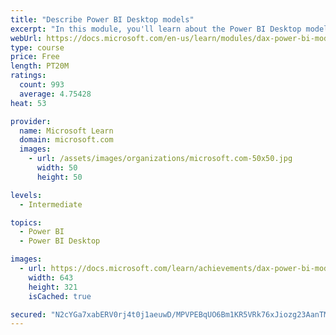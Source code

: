 ```yaml
---
title: "Describe Power BI Desktop models"
excerpt: "In this module, you'll learn about the Power BI Desktop model structure, star schema design basics, analytics queries, and report visual configuration. This module provides a strong foundation on which you can learn to optimize model designs and add model calculations."
webUrl: https://docs.microsoft.com/en-us/learn/modules/dax-power-bi-models/
type: course
price: Free
length: PT20M
ratings:
  count: 993
  average: 4.75428
heat: 53

provider:
  name: Microsoft Learn
  domain: microsoft.com
  images:
    - url: /assets/images/organizations/microsoft.com-50x50.jpg
      width: 50
      height: 50

levels:
  - Intermediate

topics:
  - Power BI
  - Power BI Desktop

images:
  - url: https://docs.microsoft.com/learn/achievements/dax-power-bi-models-social.png
    width: 643
    height: 321
    isCached: true

secured: "N2cYGa7xabERV0rj4t0j1aeuwD/MPVPEBqUO6Bm1KR5VRk76xJiozg23AanTMrYAePrqA/iyhmRSoWsB87aNlVd3uVXd60NXMOOvXREgJqzV8UFegSsdvYuiBAhOS3G6nfRvQcKbv8X2oBjPmQ2d70wj2n8S6Zw4zecvn1LWh+p9DX5NkYD8qkhnXnLOFbbqJJlNfkZaqZG5ZvVBdLcKScmd19bkTXOMIsHA7i0LsG1eG4BzNimt3twod1jR/e1cSzaVpKYyH6RGQZI+GQy+7JKD8bGnN5iE/7HIzCNn2aywqqaKbTJujzekXgasxuw141EhOd7bgvT+MClRrQ24jLP/HHYT38t5T3UgY8tf2jdbNsExjlP4f0BHs+bIuZXihOaJlfRFsbbHDfRSMf6t+vtNNfx8V7BX+aWEzozNWQI=;Oxwh8xm8RIQ/Z0G328VB3Q=="
---
```


